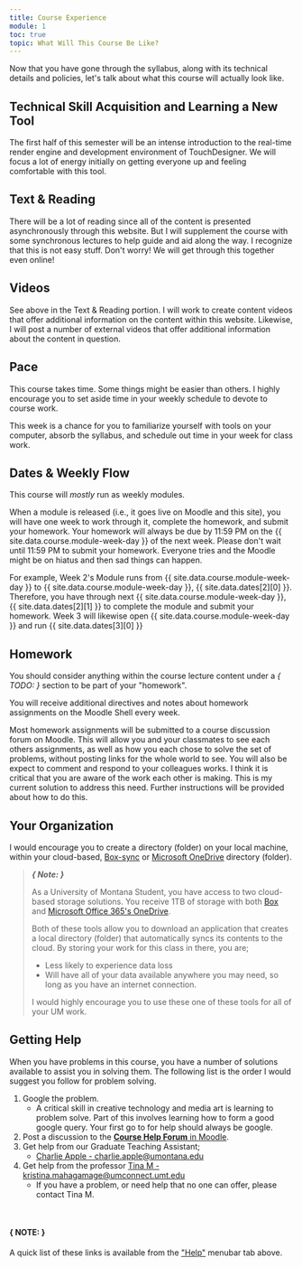 ```yaml
---
title: Course Experience
module: 1
toc: true
topic: What Will This Course Be Like?
---
```



<!-- <div class="embed-responsive embed-responsive-16by9"><iframe class="embed-responsive-item" src="https://umontana.zoom.us/rec/play/vpYsIrqvr2g3E9SRtQSDVKR_W9S4f66s0HdK-6ZfnRnkVSJWNFKgZOMUZeJHb-Znj3Ghh2sP6vVndC6f?continueMode=true" frameborder="0" allowfullscreen></iframe></div> -->

Now that you have gone through the syllabus, along with its technical details and policies, let's talk about what this course will actually look like.

## Technical Skill Acquisition and Learning a New Tool

The first half of this semester will be an intense introduction to the real-time render engine and development environment of TouchDesigner. We will focus a lot of energy initially on getting everyone up and feeling comfortable with this tool.

## Text & Reading

There will be a lot of reading since all of the content is presented asynchronously through this website. But I will supplement the course with some synchronous lectures to help guide and aid along the way. I recognize that this is not easy stuff.  Don't worry! We will get through this together even online!



## Videos

See above in the Text & Reading portion.  I will work to create content videos that offer additional information on the content within this website. Likewise, I will post a number of external videos that offer additional information about the content in question.


## Pace

This course takes time. Some things might be easier than others. I highly encourage you to set aside time in your weekly schedule to devote to course work.

This week is a chance for you to  familiarize yourself with tools on your computer, absorb the syllabus, and schedule out time in your week for class work.


## Dates & Weekly Flow

This course will _mostly_ run as weekly modules.

When a module is released (i.e., it goes live on Moodle and this site), you will have one week to work through it, complete the homework, and submit your homework. Your homework will always be due by 11:59 PM on the {{ site.data.course.module-week-day }} of the next week.  Please don't wait until 11:59 PM to submit your homework.  Everyone tries and the Moodle might be on hiatus and then sad things can happen.

For example, Week 2's Module runs from {{ site.data.course.module-week-day }} to {{ site.data.course.module-week-day }}, {{ site.data.dates[2][0] }}. Therefore, you have through next {{ site.data.course.module-week-day }}, {{ site.data.dates[2][1] }} to complete the module and submit your homework. Week 3 will likewise open {{ site.data.course.module-week-day }} and run {{ site.data.dates[3][0] }}



## Homework

You should consider anything within the course lecture content under a *{ TODO: }* section to be part of your "homework".

You will receive additional directives and notes about homework assignments on the Moodle Shell every week.

Most homework assignments will be submitted to a course discussion forum on Moodle. This will allow you and your classmates to see each others assignments, as well as how you each chose to solve the set of problems, without posting links for the whole world to see. You will also be expect to comment and respond to your colleagues works. I think it is critical that you are aware of the work each other is making. This is my current solution to address this need. Further instructions will be provided about how to do this.



## Your Organization

I would encourage you to create a directory (folder) on your local machine, within your cloud-based, [Box-sync](http://www.umt.edu/it/support/box/) or [Microsoft OneDrive](https://umt.teamdynamix.com/TDClient/2032/Portal/KB/ArticleDet?ID=45894) directory (folder).

> **_{ Note: }_**
>
> As a University of Montana Student, you have access to two cloud-based storage solutions. You receive 1TB of storage with both [Box](http://www.umt.edu/it/support/box/) and [Microsoft Office 365's OneDrive](https://umt.teamdynamix.com/TDClient/2032/Portal/KB/ArticleDet?ID=45894).
>
> Both of these tools allow you to download an application that creates a local directory (folder) that automatically syncs its contents to the cloud. By storing your work for this class in there, you are;
> - Less likely to experience data loss
> - Will have all of your data available anywhere you may need, so long as you have an internet connection.
>
> I would highly encourage you to use these one of these tools for all of your UM work.





## Getting Help

When you have problems in this course, you have a number of solutions available to assist you in solving them. The following list is the order I would suggest you follow for problem solving.

1. Google the problem.
    - A critical skill in creative technology and media art is learning to problem solve. Part of this involves learning how to form a good google query. Your first go to for help should always be google.
2. Post a discussion to the [**Course Help Forum** in Moodle](https://moodle.umt.edu/mod/hsuforum/view.php?id=2636636).
3. Get help from our Graduate Teaching Assistant;
	- [Charlie Apple - charlie.apple@umontana.edu](mailto:charlie.apple@umontana.edu?subject=340%20Question)
4. Get help from the professor  [Tina M - kristina.mahagamage@umconnect.umt.edu](mailto:kristina.mahagamage@umconnect.umt.edu?subject=340%20Question)
    - If you have a problem, or need help that no one can offer, please contact Tina M.
   


<br />


#### { NOTE: }

A quick list of these links is available from the ["Help"]({{site.baseurl}}/help/) menubar tab above.
